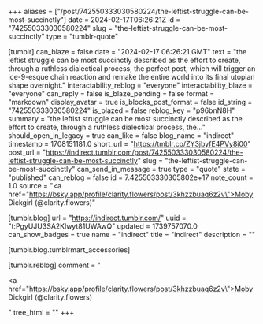 +++
aliases = ["/post/742550333030580224/the-leftist-struggle-can-be-most-succinctly"]
date = 2024-02-17T06:26:21Z
id = "742550333030580224"
slug = "the-leftist-struggle-can-be-most-succinctly"
type = "tumblr-quote"

[tumblr]
can_blaze = false
date = "2024-02-17 06:26:21 GMT"
text = "the leftist struggle can be most succinctly described as the effort to create, through a ruthless dialectical process, the perfect post, which will trigger an ice-9-esque chain reaction and remake the entire world into its final utopian shape overnight."
interactability_reblog = "everyone"
interactability_blaze = "everyone"
can_reply = false
is_blaze_pending = false
format = "markdown"
display_avatar = true
is_blocks_post_format = false
id_string = "742550333030580224"
is_blazed = false
reblog_key = "p96bnN8H"
summary = "the leftist struggle can be most succinctly described as the effort to create, through a ruthless dialectical process, the..."
should_open_in_legacy = true
can_like = false
blog_name = "indirect"
timestamp = 1708151181.0
short_url = "https://tmblr.co/ZY3jbyfE4PVy8i00"
post_url = "https://indirect.tumblr.com/post/742550333030580224/the-leftist-struggle-can-be-most-succinctly"
slug = "the-leftist-struggle-can-be-most-succinctly"
can_send_in_message = true
type = "quote"
state = "published"
can_reblog = false
id = 7.425503330305802e+17
note_count = 1.0
source = "<a href=\"https://bsky.app/profile/clarity.flowers/post/3khzzbuaq6z2v\">Moby Dickgirl (@clarity.flowers)</a>"

[tumblr.blog]
url = "https://indirect.tumblr.com/"
uuid = "t:PgyUJU3SA2Klwyt81UWAwQ"
updated = 1739757070.0
can_show_badges = true
name = "indirect"
title = "indirect"
description = ""

[tumblr.blog.tumblrmart_accessories]

[tumblr.reblog]
comment = "<p><a href=\"https://bsky.app/profile/clarity.flowers/post/3khzzbuaq6z2v\">Moby Dickgirl (@clarity.flowers)</a></p>"
tree_html = ""
+++
